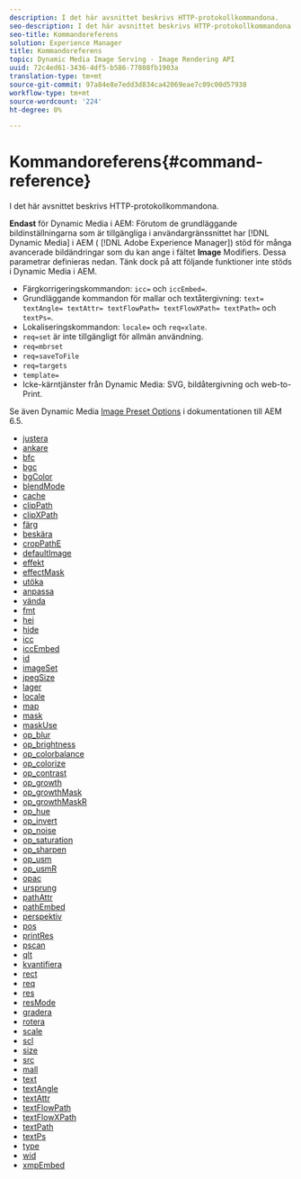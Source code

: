 ```yaml
---
description: I det här avsnittet beskrivs HTTP-protokollkommandona.
seo-description: I det här avsnittet beskrivs HTTP-protokollkommandona.
seo-title: Kommandoreferens
solution: Experience Manager
title: Kommandoreferens
topic: Dynamic Media Image Serving - Image Rendering API
uuid: 72c4ed61-3436-4df5-b586-77808fb1903a
translation-type: tm+mt
source-git-commit: 97a84e8e7edd3d834ca42069eae7c09c00d57938
workflow-type: tm+mt
source-wordcount: '224'
ht-degree: 0%

---
```



# Kommandoreferens{#command-reference}

I det här avsnittet beskrivs HTTP-protokollkommandona.

**Endast** för Dynamic Media i AEM: Förutom de grundläggande bildinställningarna som är tillgängliga i användargränssnittet har  [!DNL Dynamic Media] i AEM (  [!DNL Adobe Experience Manager]) stöd för många avancerade bildändringar som du kan ange i fältet  **Image** Modifiers. Dessa parametrar definieras nedan. Tänk dock på att följande funktioner inte stöds i Dynamic Media i AEM.

* Färgkorrigeringskommandon: `icc=` och `iccEmbed=`.
* Grundläggande kommandon för mallar och textåtergivning: `text= textAngle= textAttr= textFlowPath= textFlowXPath= textPath=` och `textPs=`.
* Lokaliseringskommandon: `locale=` och `req=xlate`.
* `req=set` är inte tillgängligt för allmän användning.
* `req=mbrset`
* `req=saveToFile`
* `req=targets`
* `template=`
* Icke-kärntjänster från Dynamic Media: SVG, bildåtergivning och web-to-Print.

<!-- Adobe IS command examples website  http://sj1010010254235.corp.adobe.com/iscommands/ -->

Se även Dynamic Media [Image Preset Options](https://docs.adobe.com/content/help/en/experience-manager-65/assets/dynamic/managing-image-presets.html#image-preset-options) i dokumentationen till AEM 6.5.

* [justera](r-align.md)
* [ankare](r-anchor.md)
* [bfc](r-bfc.md)
* [bgc](r-bgc.md)
* [bgColor](r-bgcolor.md)
* [blendMode](r-blendmode.md)
* [cache](r-is-http-cache.md)
* [clipPath](r-clippath.md)
* [clipXPath](r-clipxpath.md)
* [färg](r-color-commandref.md)
* [beskära](r-crop.md)
* [cropPathE](r-croppath.md)
* [defaultImage](r-is-http-defaultimage.md)
* [effekt](r-effect.md)
* [effectMask](r-effectmask.md)
* [utöka](r-extend.md)
* [anpassa](r-fit.md)
* [vända](r-flip.md)
* [fmt](r-is-http-fmt.md)
* [hei](r-is-http-hei.md)
* [hide](r-hide.md)
* [icc](r-icc.md)
* [iccEmbed](r-iccembed.md)
* [id](r-id.md)
* [imageSet](r-imageset.md)
* [jpegSize](r-jpegsize.md)
* [lager](r-layer.md)
* [locale](r-locale.md)
* [map](r-map.md)
* [mask](r-mask.md)
* [maskUse](r-maskuse.md)
* [op_blur](r-op-blur.md)
* [op_brightness](r-op-brightness.md)
* [op_colorbalance](r-op-colorbalance.md)
* [op_colorize](r-op-colorize.md)
* [op_contrast](r-op-contrast.md)
* [op_growth](r-op-grow.md)
* [op_growthMask](r-op-growmask.md)
* [op_growthMaskR](r-op-growmaskr.md)
* [op_hue](r-op-hue.md)
* [op_invert](r-op-invert.md)
* [op_noise](r-op-noise.md)
* [op_saturation](r-op-saturation.md)
* [op_sharpen](r-op-sharpen.md)
* [op_usm](r-op-usm.md)
* [op_usmR](r-op-usmr.md)
* [opac](r-opac.md)
* [ursprung](r-origin.md)
* [pathAttr](r-pathattr.md)
* [pathEmbed](r-pathembed.md)
* [perspektiv](r-perspective.md)
* [pos](r-pos.md)
* [printRes](r-printres.md)
* [pscan](r-pscan.md)
* [qlt](r-is-http-qlt.md)
* [kvantifiera](r-is-http-quantize.md)
* [rect](r-rect.md)
* [req](r-req/r-req.md)
* [res](r-res.md)
* [resMode](r-is-http-resmode.md)
* [gradera](r-rgn.md)
* [rotera](r-rotate.md)
* [scale](r-is-http-scale.md)
* [scl](r-scl.md)
* [size](r-size-reference.md)
* [src](r-src.md)
* [mall](r-template.md)
* [text](r-text.md)
* [textAngle](r-textangle.md)
* [textAttr](r-textattr.md)
* [textFlowPath](r-textflowpath.md)
* [textFlowXPath](r-textflowxpath.md)
* [textPath](r-textpath.md)
* [textPs](r-textps.md)
* [type](r-type.md)
* [wid](r-is-http-wid.md)
* [xmpEmbed](r-xmpembed.md)

